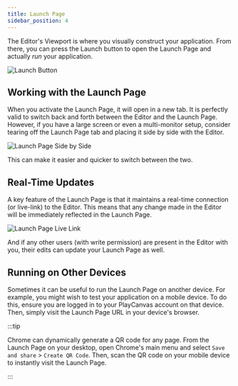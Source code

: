 ```yaml
---
title: Launch Page
sidebar_position: 4
---
```


The Editor's Viewport is where you visually construct your application. From there, you can press the Launch button to open the Launch Page and actually _run_ your application.

![Launch Button](/img/user-manual/editor/launch-page/launch-button.png)

## Working with the Launch Page

When you activate the Launch Page, it will open in a new tab. It is perfectly valid to switch back and forth between the Editor and the Launch Page. However, if you have a large screen or even a multi-monitor setup, consider tearing off the Launch Page tab and placing it side by side with the Editor.

![Launch Page Side by Side](/img/user-manual/editor/launch-page/launch-page-side-by-side.png)

This can make it easier and quicker to switch between the two.

## Real-Time Updates

A key feature of the Launch Page is that it maintains a real-time connection (or live-link) to the Editor. This means that any change made in the Editor will be immediately reflected in the Launch Page.

![Launch Page Live Link](/img/user-manual/editor/launch-page/launch-page-live-link.gif)

And if any other users (with write permission) are present in the Editor with you, their edits can update your Launch Page as well.

## Running on Other Devices

Sometimes it can be useful to run the Launch Page on another device. For example, you might wish to test your application on a mobile device. To do this, ensure you are logged in to your PlayCanvas account on that device. Then, simply visit the Launch Page URL in your device's browser.

:::tip

Chrome can dynamically generate a QR code for any page. From the Launch Page on your desktop, open Chrome's main menu and select `Save and share` > `Create QR Code`. Then, scan the QR code on your mobile device to instantly visit the Launch Page.

:::
